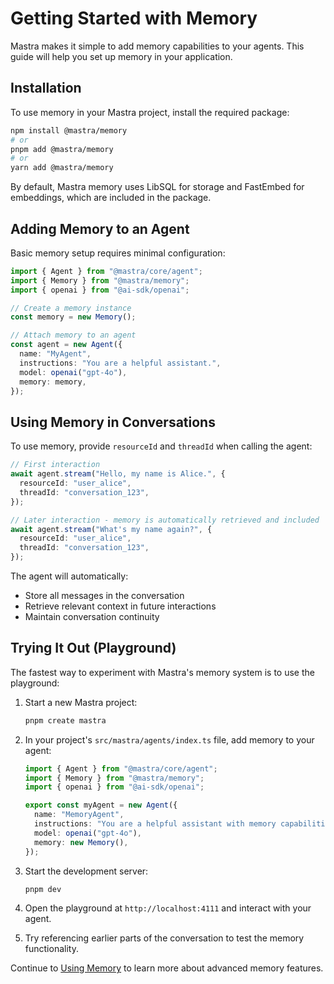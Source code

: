 # Getting Started with Memory

Mastra makes it simple to add memory capabilities to your agents. This guide will help you set up memory in your application.

## Installation

To use memory in your Mastra project, install the required package:

```bash
npm install @mastra/memory
# or
pnpm add @mastra/memory
# or
yarn add @mastra/memory
```

By default, Mastra memory uses LibSQL for storage and FastEmbed for embeddings, which are included in the package.

## Adding Memory to an Agent

Basic memory setup requires minimal configuration:

```typescript
import { Agent } from "@mastra/core/agent";
import { Memory } from "@mastra/memory";
import { openai } from "@ai-sdk/openai";

// Create a memory instance
const memory = new Memory();

// Attach memory to an agent
const agent = new Agent({
  name: "MyAgent",
  instructions: "You are a helpful assistant.",
  model: openai("gpt-4o"),
  memory: memory,
});
```

## Using Memory in Conversations

To use memory, provide `resourceId` and `threadId` when calling the agent:

```typescript
// First interaction
await agent.stream("Hello, my name is Alice.", {
  resourceId: "user_alice",
  threadId: "conversation_123",
});

// Later interaction - memory is automatically retrieved and included
await agent.stream("What's my name again?", {
  resourceId: "user_alice",
  threadId: "conversation_123",
});
```

The agent will automatically:
- Store all messages in the conversation
- Retrieve relevant context in future interactions
- Maintain conversation continuity

## Trying It Out (Playground)

The fastest way to experiment with Mastra's memory system is to use the playground:

1. Start a new Mastra project:
   ```bash
   pnpm create mastra
   ```

2. In your project's `src/mastra/agents/index.ts` file, add memory to your agent:
   ```typescript
   import { Agent } from "@mastra/core/agent";
   import { Memory } from "@mastra/memory";
   import { openai } from "@ai-sdk/openai";

   export const myAgent = new Agent({
     name: "MemoryAgent",
     instructions: "You are a helpful assistant with memory capabilities.",
     model: openai("gpt-4o"),
     memory: new Memory(),
   });
   ```

3. Start the development server:
   ```bash
   pnpm dev
   ```

4. Open the playground at `http://localhost:4111` and interact with your agent.

5. Try referencing earlier parts of the conversation to test the memory functionality.

Continue to [Using Memory](../3-using-memory/index.md) to learn more about advanced memory features. 